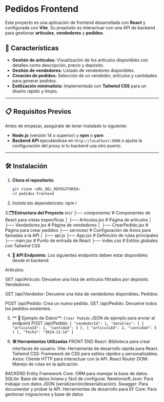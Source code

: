 # Pedidos Frontend

Este proyecto es una aplicación de frontend desarrollada con **React** y configurada con **Vite**. Su propósito es interactuar con una API de backend para gestionar **artículos**, **vendedores** y **pedidos**.

## 🚀 Características

- **Gestión de artículos:** Visualización de los artículos disponibles con detalles como descripción, precio y depósito.
- **Gestión de vendedores:** Listado de vendedores disponibles.
- **Creación de pedidos:** Selección de un vendedor, artículos y cantidades para generar pedidos.
- **Estilización minimalista:** Implementada con **Tailwind CSS** para un diseño rápido y limpio.

---

## 📋 Requisitos Previos

Antes de empezar, asegúrate de tener instalado lo siguiente:

- **Node.js** (versión 14 o superior) y **npm** o **yarn**
- **Backend API** ejecutándose en `http://localhost:5000` o ajusta la configuración del proxy si tu backend usa otro puerto.

---

## 🛠️ Instalación

1. **Clona el repositorio:**
   ```bash
   git clone <URL_DEL_REPOSITORIO>
   cd pedidos-frontend
2. **Instala las dependencias:* npm i*

3.**🗂️ Estructura del Proyecto**
 src/
├── components/       # Componentes de React para vistas específicas
│   ├── Articulos.jsx       # Página de artículos
│   ├── Vendedores.jsx      # Página de vendedores
│   ├── CrearPedido.jsx     # Página para crear pedidos
├── services/         # Configuración de Axios para llamadas a la API
│   ├── api.js
├── App.jsx           # Definición de rutas principales
├── main.jsx          # Punto de entrada de React
├── index.css         # Estilos globales con Tailwind CSS

4. **🔗 API Endpoints**:
Los siguientes endpoints deben estar disponibles desde el backend:

Artículos:

GET /api/Articulo: Devuelve una lista de artículos filtrados por depósito.
Vendedores:

GET /api/Vendedor: Devuelve una lista de vendedores disponibles.
Pedidos:

POST /api/Pedido: Crea un nuevo pedido.
GET /api/Pedido: Devuelve todos los pedidos existentes.

5. ** 🧪 Ejemplo de Datos**:
`Crear Pedido`
JSON de ejemplo para enviar al endpoint POST /api/Pedido:
`{
  "vendedorId": 1,
  "detalles": [
    {
      "articuloId": 1,
      "cantidad": 3
    },
    {
      "articuloId": 2,
      "cantidad": 5
    }
  ],
  "fecha": "2024-12-14"
}`

6. **🛠️ Herramientas Utilizadas**
FRONT END
React: Biblioteca para crear interfaces de usuario.
Vite: Herramienta de desarrollo rápida para React.
Tailwind CSS: Framework de CSS para estilos rápidos y personalizables.
Axios: Cliente HTTP para interactuar con la API.
React Router DOM: Manejo de rutas en la aplicación.

BACKEND
Entity Framework Core: ORM para manejar la base de datos.
SQLite: Base de datos liviana y fácil de configurar.
Newtonsoft.Json: Para trabajar con datos JSON (serialización/deserialización).
Swagger: Para documentar y probar la API.
Herramientas de desarrollo para EF Core: Para gestionar migraciones y base de datos
